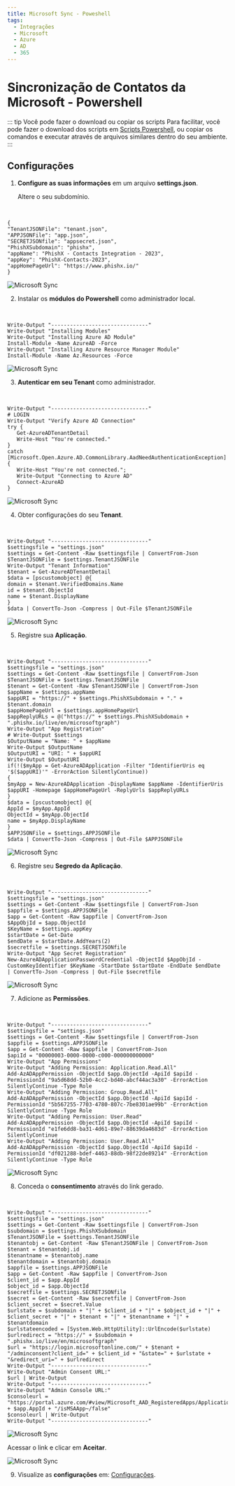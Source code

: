 ```yaml
---
title: Microsoft Sync - Poweshell
tags:
  - Integrações
  - Microsoft
  - Azure
  - AD
  - 365
---
```


# Sincronização de Contatos da Microsoft - Powershell

::: tip Você pode fazer o download ou copiar os scripts
Para facilitar, você pode fazer o download dos scripts em [Scripts Powershell](https://cdn.phishx.io/phishx-docs/microsoft_sync.zip), ou copiar os comandos e executar através de arquivos similares dentro do seu ambiente.
:::

## Configurações

1. **Configure as suas informações** em um arquivo **settings.json**.

   Altere o seu subdomínio.

<br>

```
{
"TenantJSONFile": "tenant.json",
"APPJSONFile": "app.json",
"SECRETJSONfile": "appsecret.json",
"PhishXSubdomain": "phishx",
"appName": "PhishX - Contacts Integration - 2023",
"appKey": "PhishX-Contacts-2023",
"appHomePageUrl": "https://www.phishx.io/"
}
```

![Microsoft Sync](https://cdn.phishx.io/phishx-docs/images/microsoft_sync_000.png)

2. Instalar os **módulos do Powershell** como administrador local.

<br>

```
Write-Output "-------------------------------"
Write-Output "Installing Modules"
Write-Output "Installing Azure AD Module"
Install-Module -Name AzureAD -Force
Write-Output "Installing Azure Resource Manager Module"
Install-Module -Name Az.Resources -Force
```

![Microsoft Sync](https://cdn.phishx.io/phishx-docs/images/microsoft_sync_001.png)

3. **Autenticar em seu Tenant** como administrador.

<br>

```
Write-Output "-------------------------------"
# LOGIN
Write-Output "Verify Azure AD Connection"
try {
   Get-AzureADTenantDetail
   Write-Host "You're connected."
}
catch [Microsoft.Open.Azure.AD.CommonLibrary.AadNeedAuthenticationException]
{
   Write-Host "You're not connected.";
   Write-Output "Connecting to Azure AD"
   Connect-AzureAD
}
```

![Microsoft Sync](https://cdn.phishx.io/phishx-docs/images/microsoft_sync_002.png)

4. Obter configurações do seu **Tenant**.

<br>

```
Write-Output "-------------------------------"
$settingsfile = "settings.json"
$settings = Get-Content -Raw $settingsfile | ConvertFrom-Json
$TenantJSONFile = $settings.TenantJSONFile
Write-Output "Tenant Information"
$tenant = Get-AzureADTenantDetail
$data = [pscustomobject] @{
domain = $tenant.VerifiedDomains.Name
id = $tenant.ObjectId
name = $tenant.DisplayName
}
$data | ConvertTo-Json -Compress | Out-File $TenantJSONFile
```

![Microsoft Sync](https://cdn.phishx.io/phishx-docs/images/microsoft_sync_003.png)

5. Registre sua **Aplicação**.

<br>

```
Write-Output "-------------------------------"
$settingsfile = "settings.json"
$settings = Get-Content -Raw $settingsfile | ConvertFrom-Json
$TenantJSONFile = $settings.TenantJSONFile
$tenant = Get-Content -Raw $TenantJSONFile | ConvertFrom-Json
$appName = $settings.appName
$appURI = "https://" + $settings.PhishXSubdomain + "." + $tenant.domain
$appHomePageUrl = $settings.appHomePageUrl
$appReplyURLs = @("https://" + $settings.PhishXSubdomain + ".phishx.io/live/en/microsoftgraph")
Write-Output "App Registration"
# Write-Output $settings
$OutputName = "Name: " + $appName
Write-Output $OutputName
$OutputURI = "URI: " + $appURI
Write-Output $OutputURI
if(!($myApp = Get-AzureADApplication -Filter "IdentifierUris eq '$($appURI)'" -ErrorAction SilentlyContinue))
{
$myApp = New-AzureADApplication -DisplayName $appName -IdentifierUris $appURI -Homepage $appHomePageUrl -ReplyUrls $appReplyURLs
}
$data = [pscustomobject] @{
AppId = $myApp.AppId
ObjectId = $myApp.ObjectId
name = $myApp.DisplayName
}
$APPJSONFile = $settings.APPJSONFile
$data | ConvertTo-Json -Compress | Out-File $APPJSONFile
```

![Microsoft Sync](https://cdn.phishx.io/phishx-docs/images/microsoft_sync_004.png)

6. Registre seu **Segredo da Aplicação**.

<br>

```
Write-Output "-------------------------------"
$settingsfile = "settings.json"
$settings = Get-Content -Raw $settingsfile | ConvertFrom-Json
$appfile = $settings.APPJSONFile
$app = Get-Content -Raw $appfile | ConvertFrom-Json
$AppObjId = $app.ObjectId
$KeyName = $settings.appKey
$startDate = Get-Date
$endDate = $startDate.AddYears(2)
$secretfile = $settings.SECRETJSONfile
Write-Output "App Secret Registration"
New-AzureADApplicationPasswordCredential -ObjectId $AppObjId -CustomKeyIdentifier $KeyName -StartDate $startDate -EndDate $endDate  | ConvertTo-Json -Compress | Out-File $secretfile
```

![Microsoft Sync](https://cdn.phishx.io/phishx-docs/images/microsoft_sync_005.png)

7. Adicione as **Permissões**.

<br>

```
Write-Output "-------------------------------"
$settingsfile = "settings.json"
$settings = Get-Content -Raw $settingsfile | ConvertFrom-Json
$appfile = $settings.APPJSONFile
$app = Get-Content -Raw $appfile | ConvertFrom-Json
$apiId = "00000003-0000-0000-c000-000000000000"
Write-Output "App Permissions"
Write-Output "Adding Permission: Application.Read.All"
Add-AzADAppPermission -ObjectId $app.ObjectId -ApiId $apiId -PermissionId "9a5d68dd-52b0-4cc2-bd40-abcf44ac3a30" -ErrorAction SilentlyContinue -Type Role
Write-Output "Adding Permission: Group.Read.All"
Add-AzADAppPermission -ObjectId $app.ObjectId -ApiId $apiId -PermissionId "5b567255-7703-4780-807c-7be8301ae99b" -ErrorAction SilentlyContinue -Type Role
Write-Output "Adding Permission: User.Read"
Add-AzADAppPermission -ObjectId $app.ObjectId -ApiId $apiId -PermissionId "e1fe6dd8-ba31-4d61-89e7-88639da4683d" -ErrorAction SilentlyContinue
Write-Output "Adding Permission: User.Read.All"
Add-AzADAppPermission -ObjectId $app.ObjectId -ApiId $apiId -PermissionId "df021288-bdef-4463-88db-98f22de89214" -ErrorAction SilentlyContinue -Type Role
```

![Microsoft Sync](https://cdn.phishx.io/phishx-docs/images/microsoft_sync_006.png)

8. Conceda o **consentimento** através do link gerado.

<br>

```
Write-Output "-------------------------------"
$settingsfile = "settings.json"
$settings = Get-Content -Raw $settingsfile | ConvertFrom-Json
$subdomain = $settings.PhishXSubdomain
$TenantJSONFile = $settings.TenantJSONFile
$tenantobj = Get-Content -Raw $TenantJSONFile | ConvertFrom-Json
$tenant = $tenantobj.id
$tenantname = $tenantobj.name
$tenantdomain = $tenantobj.domain
$appfile = $settings.APPJSONFile
$app = Get-Content -Raw $appfile | ConvertFrom-Json
$client_id = $app.AppId
$object_id = $app.ObjectId
$secretfile = $settings.SECRETJSONfile
$secret = Get-Content -Raw $secretfile | ConvertFrom-Json
$client_secret = $secret.Value
$urlstate = $subdomain + "|" + $client_id + "|" + $object_id + "|" + $client_secret + "|" + $tenant + "|" + $tenantname + "|" + $tenantdomain
$urlstateencoded = [System.Web.HttpUtility]::UrlEncode($urlstate)
$urlredirect = "https://" + $subdomain + ".phishx.io/live/en/microsoftgraph"
$url = "https://login.microsoftonline.com/" + $tenant + "/adminconsent?client_id=" + $client_id + "&state=" + $urlstate + "&redirect_uri=" + $urlredirect
Write-Output "-------------------------------"
Write-Output "Admin Consent URL:"
$url | Write-Output
Write-Output "-------------------------------"
Write-Output "Admin Console URL:"
$consoleurl = "https://portal.azure.com/#view/Microsoft_AAD_RegisteredApps/ApplicationMenuBlade/~/Overview/appId/" + $app.AppId + "/isMSAApp~/false"
$consoleurl | Write-Output
Write-Output "-------------------------------"
```

![Microsoft Sync](https://cdn.phishx.io/phishx-docs/images/microsoft_sync_007.png)

Acessar o link e clicar em **Aceitar**.

![Microsoft Sync](https://cdn.phishx.io/phishx-docs/images/microsoft_sync_008.png)

9. Visualize as **configurações** em: [Configurações](settings).
